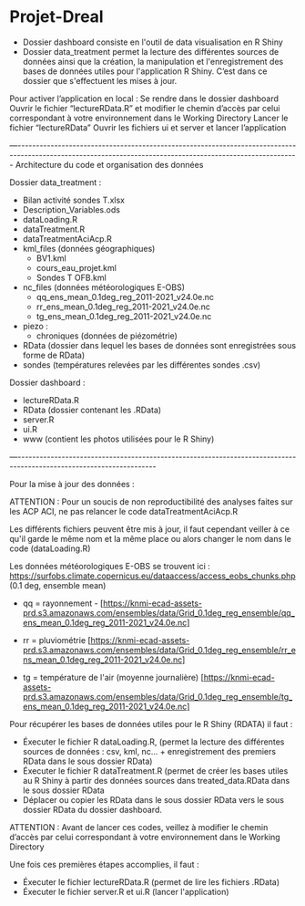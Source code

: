 # Projet-Dreal


- Dossier dashboard consiste en l'outil de data visualisation en R Shiny
- Dossier data_treatment permet la lecture des différentes sources de données ainsi que la création, la manipulation et l'enregistrement des bases de données utiles pour l'application R Shiny. C’est dans ce dossier que s'effectuent les mises à jour.

Pour activer l’application en local : 
Se rendre dans le dossier dashboard 
Ouvrir le fichier “lectureRData.R” et modifier le chemin d’accès par celui correspondant à votre environnement dans le Working Directory
Lancer le fichier “lectureRData”
Ouvrir les fichiers ui et server et lancer l’application

—-----------------------------------------------------------------------------------------------------------------------------------------------------------
Architecture du code et organisation des données

Dossier data_treatment :
- Bilan activité sondes T.xlsx
- Description_Variables.ods
- dataLoading.R
- dataTreatment.R
- dataTreatmentAciAcp.R
- kml_files (données géographiques)
    - BV1.kml
    - cours_eau_projet.kml
    - Sondes T OFB.kml
- nc_files (données météorologiques E-OBS)
    - qq_ens_mean_0.1deg_reg_2011-2021_v24.0e.nc
    - rr_ens_mean_0.1deg_reg_2011-2021_v24.0e.nc
    - tg_ens_mean_0.1deg_reg_2011-2021_v24.0e.nc
- piezo : 
    - chroniques (données de piézométrie)
- RData (dossier dans lequel les bases de données sont enregistrées sous forme de RData)
- sondes (températures relevées par les différentes sondes .csv)

Dossier dashboard :
- lectureRData.R
- RData (dossier contenant les .RData)
- server.R
- ui.R
- www (contient les photos utilisées pour le R Shiny)

—--------------------------------------------------------------------------------------------------------------------

Pour la mise à jour des données : 

ATTENTION : Pour un soucis de non reproductibilité des analyses faites sur les ACP ACI, ne pas relancer le code dataTreatmentAciAcp.R

Les différents fichiers peuvent être mis à jour, il faut cependant veiller à ce qu'il garde le même nom et la même place ou alors changer le nom dans le code (dataLoading.R)

Les données météorologiques E-OBS se trouvent ici : https://surfobs.climate.copernicus.eu/dataaccess/access_eobs_chunks.php
(0.1 deg, ensemble mean)
- qq = rayonnement    - [https://knmi-ecad-assets-prd.s3.amazonaws.com/ensembles/data/Grid_0.1deg_reg_ensemble/qq_ens_mean_0.1deg_reg_2011-2021_v24.0e.nc]

- rr = pluviométrie
[https://knmi-ecad-assets-prd.s3.amazonaws.com/ensembles/data/Grid_0.1deg_reg_ensemble/rr_ens_mean_0.1deg_reg_2011-2021_v24.0e.nc]

- tg = température de l'air (moyenne journalière)
[https://knmi-ecad-assets-prd.s3.amazonaws.com/ensembles/data/Grid_0.1deg_reg_ensemble/tg_ens_mean_0.1deg_reg_2011-2021_v24.0e.nc]


Pour récupérer les bases de données utiles pour le R Shiny (RDATA) il faut :
- Éxecuter le fichier R dataLoading.R, (permet la lecture des différentes sources de données : csv, kml, nc... + enregistrement des premiers RData dans le sous dossier RData)
- Éxecuter le fichier R dataTreatment.R (permet de créer les bases utiles au R Shiny à partir des données sources dans treated_data.RData dans le sous dossier RData
- Déplacer ou copier les RData dans le sous dossier RData vers le sous dossier RData du dossier dashboard.

ATTENTION : 
Avant de lancer ces codes, veillez à modifier le chemin d’accès par celui correspondant à votre environnement dans le Working Directory

Une fois ces premières étapes accomplies, il faut :
- Éxecuter le fichier lectureRData.R (permet de lire les fichiers .RData)
- Éxecuter le fichier server.R et ui.R (lancer l'application)


